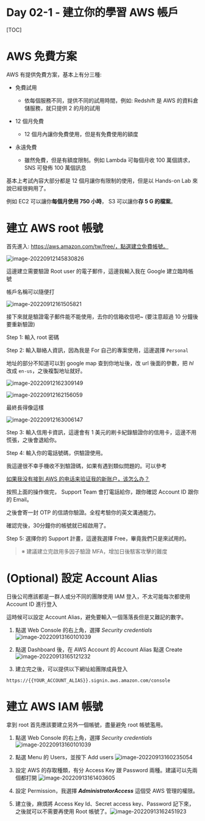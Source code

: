 # Day 02-1 - 建立你的學習 AWS 帳戶


[TOC]

# AWS 免費方案
AWS 有提供免費方案，基本上有分三種:

- 免費試用
  - 依每個服務不同，提供不同的試用時間，例如: Redshift 是 AWS 的資料倉儲服務，就只提供 2 的月的試用

- 12 個月免費
  - 12 個月內讓你免費使用，但是有免費使用的額度

- 永遠免費
  - 雖然免費，但是有額度限制。例如 Lambda 可每個月收 100 萬個請求， SNS 可發佈 100 萬個訊息




基本上考試內容大部分都是 12 個月讓你有限制的使用，但是以 Hands-on Lab 來說已經很夠用了。

例如 EC2 可以讓你**每個月使用 750 小時**， S3 可以讓你**存 5 G 的檔案**。



# 建立 AWS root 帳號

首先進入: https://aws.amazon.com/tw/free/，點選建立免費帳號。

![image-20220912145830826](https://raw.githubusercontent.com/kenhong4134/blog-for-it/main/content/posts/iThome%20%E9%90%B5%E4%BA%BA%E8%B3%BD/2022/images/image-20220912145830826.png)



這邊建立需要驗證 Root user 的電子郵件，這邊我輸入我在 Google 建立臨時帳號

帳戶名稱可以隨便打

![image-20220912161505821](https://raw.githubusercontent.com/kenhong4134/blog-for-it/main/content/posts/iThome%20%E9%90%B5%E4%BA%BA%E8%B3%BD/2022/images/image-20220912161505821.png)

接下來就是驗證電子郵件能不能使用，去你的信箱收信吧~ (要注意超過 10 分鐘後要重新驗證)



Step 1: 輸入 root 密碼

Step 2: 輸入聯絡人資訊，因為我是 For 自己的專案使用，這邊選擇 `Personal`

地址的部分不知道可以到 google map 查到你地址後，改 url 後面的參數，把 *hl* 改成 `en-us`，之後複製地址就好。

![image-20220912162309149](https://raw.githubusercontent.com/kenhong4134/blog-for-it/main/content/posts/iThome%20%E9%90%B5%E4%BA%BA%E8%B3%BD/2022/images/image-20220912162309149.png)



![image-20220912162156059](https://raw.githubusercontent.com/kenhong4134/blog-for-it/main/content/posts/iThome%20%E9%90%B5%E4%BA%BA%E8%B3%BD/2022/images/image-20220912162156059.png)



最終長得像這樣

![image-20220912163006147](https://raw.githubusercontent.com/kenhong4134/blog-for-it/main/content/posts/iThome%20%E9%90%B5%E4%BA%BA%E8%B3%BD/2022/images/image-20220912163006147.png)

Step 3: 輸入信用卡資訊，這邊會有 1 美元的刷卡紀錄驗證你的信用卡，這邊不用慌張，之後會退給你。



Step 4: 輸入你的電話號碼，供驗證使用。

我這邊很不幸手機收不到驗證碼，如果有遇到類似問題的。可以參考

[如果我没有接到 AWS 的电话来验证我的新账户，该怎么办？](https://aws.amazon.com/cn/premiumsupport/knowledge-center/phone-verify-no-call/)

按照上面的操作做完， Support Team 會打電話給你，跟你確認 Account ID 跟你的 Email。

之後會寄一封 OTP 的信請你驗證。全程考驗你的英文溝通能力。

確認完後，30分鐘你的帳號就已經啟用了。



Step 5: 選擇你的 Support 計畫，這邊我選擇 Free，畢竟我們只是來試用的。



> ※ 建議建立完啟用多因子驗證 MFA，增加日後駭客攻擊的難度



# (Optional) 設定 Account Alias

日後公司應該都是一群人或分不同的團隊使用 IAM 登入，不太可能每次都使用 Account ID 進行登入

這時候可以設定 Account Alias，避免要輸入一個落落長但是又難記的數字。

1. 點選 Web Console 的右上角，選擇 *Security credentials*
![image-20220913160101039](https://raw.githubusercontent.com/kenhong4134/blog-for-it/main/content/posts/iThome%20%E9%90%B5%E4%BA%BA%E8%B3%BD/2022/images/image-20220913160101039.png)
1. 點選 Dashboard 後，在 AWS Account 的 Account Alias 點選 Create
![image-20220913165121232](https://raw.githubusercontent.com/kenhong4134/blog-for-it/main/content/posts/iThome%20%E9%90%B5%E4%BA%BA%E8%B3%BD/2022/images/image-20220913165121232.png)

1. 建立完之後，可以提供以下網址給團隊成員登入
```
https://{{YOUR_ACCOUNT_ALIAS}}.signin.aws.amazon.com/console
```





# 建立 AWS IAM 帳號

拿到 root 首先應該要建立另外一個帳號，盡量避免 root 帳號濫用。

1. 點選 Web Console 的右上角，選擇 *Security credentials*
![image-20220913160101039](https://raw.githubusercontent.com/kenhong4134/blog-for-it/main/content/posts/iThome%20%E9%90%B5%E4%BA%BA%E8%B3%BD/2022/images/image-20220913160101039.png)

1. 點選 Menu 的 Users，並按下 Add users 
![image-20220913160235054](https://raw.githubusercontent.com/kenhong4134/blog-for-it/main/content/posts/iThome%20%E9%90%B5%E4%BA%BA%E8%B3%BD/2022/images/image-20220913160235054.png)

1. 設定 AWS 的存取種類，有分 Access Key 跟 Password 兩種。建議可以先兩個都打開
![image-20220913161403605](https://raw.githubusercontent.com/kenhong4134/blog-for-it/main/content/posts/iThome%20%E9%90%B5%E4%BA%BA%E8%B3%BD/2022/images/image-20220913161403605.png)

1. 設定 Permission，我選擇 ***AdministratorAccess*** 這個受 AWS 管理的權限。

1. 建立後，麻煩將 Access Key Id、Secret access key、Password 記下來，之後就可以不需要再使用 Root 帳號了。![image-20220913162451923](https://raw.githubusercontent.com/kenhong4134/blog-for-it/main/content/posts/iThome%20%E9%90%B5%E4%BA%BA%E8%B3%BD/2022/images/image-20220913162451923.png)






